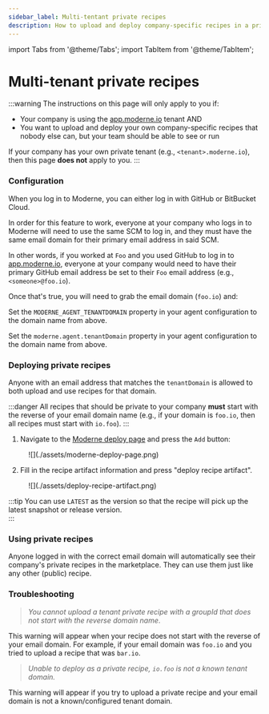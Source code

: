 ```yaml
---
sidebar_label: Multi-tentant private recipes
description: How to upload and deploy company-specific recipes in a private way.
---
```


import Tabs from '@theme/Tabs';
import TabItem from '@theme/TabItem';

# Multi-tenant private recipes

:::warning
The instructions on this page will only apply to you if:

* Your company is using the [app.moderne.io](https://app.moderne.io/getting-started) tenant AND
* You want to upload and deploy your own company-specific recipes that nobody else can, but your team should be able to see or run

If your company has your own private tenant (e.g., `<tenant>.moderne.io`), then this page **does not** apply to you.
:::

### Configuration

When you log in to Moderne, you can either log in with GitHub or BitBucket Cloud.

In order for this feature to work, everyone at your company who logs in to Moderne will need to use the same SCM to log in, and they must have the same email domain for their primary email address in said SCM.

In other words, if you worked at `Foo` and you used GitHub to log in to [app.moderne.io](https://app.moderne.io/getting-started), everyone at your company would need to have their primary GitHub email address be set to their `Foo` email address (e.g., `<someone>@foo.io`).

Once that's true, you will need to grab the email domain (`foo.io`) and:

<Tabs groupId="agent-type">
<TabItem value="oci-container" label="OCI Container">

Set the `MODERNE_AGENT_TENANTDOMAIN` property in your agent configuration to the domain name from above.
</TabItem>

<TabItem value="executable-jar" label="Executable JAR">

Set the `moderne.agent.tenantDomain` property in your agent configuration to the domain name from above.
</TabItem>
</Tabs>

### Deploying private recipes

Anyone with an email address that matches the `tenantDomain` is allowed to both upload and use recipes for that domain.

:::danger
All recipes that should be private to your company **must** start with the reverse of your email domain name (e.g., if your domain is `foo.io`, then all recipes must start with `io.foo`).
:::

1. Navigate to the [Moderne deploy page](https://app.moderne.io/recipes/deploy) and press the `Add` button:

<figure>
  ![](./assets/moderne-deploy-page.png)
  <figcaption></figcaption>
</figure>

2. Fill in the recipe artifact information and press "deploy recipe artifact".

<figure>
  ![](./assets/deploy-recipe-artifact.png)
  <figcaption></figcaption>
</figure>

:::tip
You can use `LATEST` as the version so that the recipe will pick up the latest snapshot or release version.\
:::

### Using private recipes

Anyone logged in with the correct email domain will automatically see their company's private recipes in the marketplace. They can use them just like any other (public) recipe.

### Troubleshooting

> _You cannot upload a tenant private recipe with a groupId that does not start with the reverse domain name_.

This warning will appear when your recipe does not start with the reverse of your email domain. For example, if your email domain was `foo.io` and you tried to upload a recipe that was `bar.io`.

> _Unable to deploy as a private recipe, `io.foo` is not a known tenant domain._

This warning will appear if you try to upload a private recipe and your email domain is not a known/configured tenant domain.

